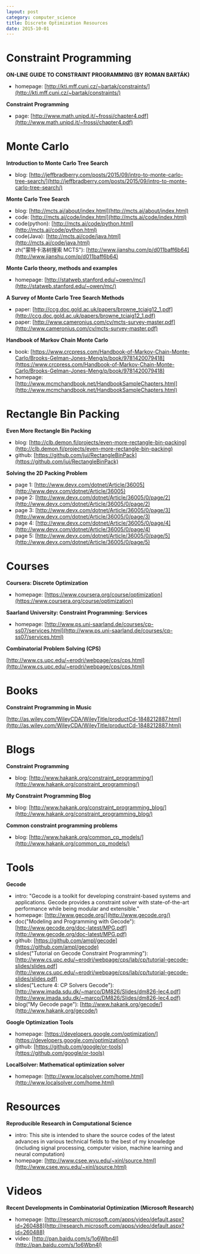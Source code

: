 ```yaml
---
layout: post
category: computer_science
title: Discrete Optimization Resources
date: 2015-10-01
---
```


# Constraint Programming

**ON-LINE GUIDE TO CONSTRAINT PROGRAMMING (BY ROMAN BARTÁK)**

- homepage: [http://kti.mff.cuni.cz/~bartak/constraints/](http://kti.mff.cuni.cz/~bartak/constraints/)

**Constraint Programming**

- page: [http://www.math.unipd.it/~frossi/chapter4.pdf](http://www.math.unipd.it/~frossi/chapter4.pdf)

# Monte Carlo

**Introduction to Monte Carlo Tree Search**

- blog: [http://jeffbradberry.com/posts/2015/09/intro-to-monte-carlo-tree-search/](http://jeffbradberry.com/posts/2015/09/intro-to-monte-carlo-tree-search/)

**Monte Carlo Tree Search**

- blog: [http://mcts.ai/about/index.html](http://mcts.ai/about/index.html)
- code: [http://mcts.ai/code/index.html](http://mcts.ai/code/index.html)
- code(python): [http://mcts.ai/code/python.html](http://mcts.ai/code/python.html)
- code(Java): [http://mcts.ai/code/java.html](http://mcts.ai/code/java.html)
- zh("蒙特卡洛树搜索 MCTS"): [http://www.jianshu.com/p/d011baff6b64](http://www.jianshu.com/p/d011baff6b64)

**Monte Carlo theory, methods and examples**

- homepage: [http://statweb.stanford.edu/~owen/mc/](http://statweb.stanford.edu/~owen/mc/)

**A Survey of Monte Carlo Tree Search Methods**

- paper: [http://ccg.doc.gold.ac.uk/papers/browne_tciaig12_1.pdf](http://ccg.doc.gold.ac.uk/papers/browne_tciaig12_1.pdf)
- paper: [http://www.cameronius.com/cv/mcts-survey-master.pdf](http://www.cameronius.com/cv/mcts-survey-master.pdf)

**Handbook of Markov Chain Monte Carlo**

- book: [https://www.crcpress.com/Handbook-of-Markov-Chain-Monte-Carlo/Brooks-Gelman-Jones-Meng/p/book/9781420079418](https://www.crcpress.com/Handbook-of-Markov-Chain-Monte-Carlo/Brooks-Gelman-Jones-Meng/p/book/9781420079418)
- homepage: [http://www.mcmchandbook.net/HandbookSampleChapters.html](http://www.mcmchandbook.net/HandbookSampleChapters.html)

# Rectangle Bin Packing

**Even More Rectangle Bin Packing**

- blog: [http://clb.demon.fi/projects/even-more-rectangle-bin-packing](http://clb.demon.fi/projects/even-more-rectangle-bin-packing)
- github: [https://github.com/juj/RectangleBinPack](https://github.com/juj/RectangleBinPack)

**Solving the 2D Packing Problem**

- page 1: [http://www.devx.com/dotnet/Article/36005](http://www.devx.com/dotnet/Article/36005)
- page 2: [http://www.devx.com/dotnet/Article/36005/0/page/2](http://www.devx.com/dotnet/Article/36005/0/page/2)
- page 3: [http://www.devx.com/dotnet/Article/36005/0/page/3](http://www.devx.com/dotnet/Article/36005/0/page/3)
- page 4: [http://www.devx.com/dotnet/Article/36005/0/page/4](http://www.devx.com/dotnet/Article/36005/0/page/4)
- page 5: [http://www.devx.com/dotnet/Article/36005/0/page/5](http://www.devx.com/dotnet/Article/36005/0/page/5)

# Courses

**Coursera: Discrete Optimization**

- homepage: [https://www.coursera.org/course/optimization](https://www.coursera.org/course/optimization)

**Saarland University: Constraint Programming: Services**

- homepage: [http://www.ps.uni-saarland.de/courses/cp-ss07/services.html](http://www.ps.uni-saarland.de/courses/cp-ss07/services.html)

**Combinatorial Problem Solving (CPS)**

[http://www.cs.upc.edu/~erodri/webpage/cps/cps.html](http://www.cs.upc.edu/~erodri/webpage/cps/cps.html)

# Books

**Constraint Programming in Music**

[http://as.wiley.com/WileyCDA/WileyTitle/productCd-1848212887.html](http://as.wiley.com/WileyCDA/WileyTitle/productCd-1848212887.html)

# Blogs

**Constraint Programming**

- blog: [http://www.hakank.org/constraint_programming/](http://www.hakank.org/constraint_programming/)

**My Constraint Programming Blog**

- blog: [http://www.hakank.org/constraint_programming_blog/](http://www.hakank.org/constraint_programming_blog/)

**Common constraint programming problems**

- blog: [http://www.hakank.org/common_cp_models/](http://www.hakank.org/common_cp_models/)

# Tools

**Gecode**

- intro: "Gecode is a toolkit for developing constraint-based systems and applications. 
Gecode provides a constraint solver with state-of-the-art performance while being modular and extensible."
- homepage: [http://www.gecode.org/](http://www.gecode.org/)
- doc("Modeling and Programming with Gecode"): [http://www.gecode.org/doc-latest/MPG.pdf](http://www.gecode.org/doc-latest/MPG.pdf)
- github: [https://github.com/ampl/gecode](https://github.com/ampl/gecode)
- slides("Tutorial on Gecode Constraint Programming"): [http://www.cs.upc.edu/~erodri/webpage/cps/lab/cp/tutorial-gecode-slides/slides.pdf](http://www.cs.upc.edu/~erodri/webpage/cps/lab/cp/tutorial-gecode-slides/slides.pdf)
- slides("Lecture 4: CP Solvers Gecode"): [http://www.imada.sdu.dk/~marco/DM826/Slides/dm826-lec4.pdf](http://www.imada.sdu.dk/~marco/DM826/Slides/dm826-lec4.pdf)
- blog("My Gecode page"): [http://www.hakank.org/gecode/](http://www.hakank.org/gecode/)

**Google Optimization Tools**

- homepage: [https://developers.google.com/optimization/](https://developers.google.com/optimization/)
- github: [https://github.com/google/or-tools](https://github.com/google/or-tools)

**LocalSolver: Mathematical optimization solver**

- homepage: [http://www.localsolver.com/home.html](http://www.localsolver.com/home.html)

# Resources

**Reproducible Research in Computational Science**

- intro: This site is intended to share the source codes of the latest advances 
in various technical fields to the best of my knowledge
(including signal processing, computer vision, machine learning and neural computation)
- homepage: [http://www.csee.wvu.edu/~xinl/source.html](http://www.csee.wvu.edu/~xinl/source.html)

# Videos

**Recent Developments in Combinatorial Optimization (Microsoft Research)**

- homepage: [http://research.microsoft.com/apps/video/default.aspx?id=260488](http://research.microsoft.com/apps/video/default.aspx?id=260488)
- video: [http://pan.baidu.com/s/1o6Wbn4I](http://pan.baidu.com/s/1o6Wbn4I)